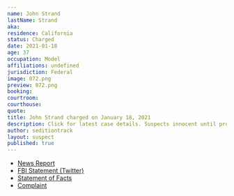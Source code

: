 ```yaml
---
name: John Strand
lastName: Strand
aka: 
residence: California
status: Charged
date: 2021-01-18
age: 37
occupation: Model
affiliations: undefined
jurisdiction: Federal
image: 072.png
preview: 072.png
booking: 
courtroom: 
courthouse: 
quote: 
title: John Strand charged on January 18, 2021
description: Click for latest case details. Suspects innocent until proven guilty.
author: seditiontrack
layout: suspect
published: true
---
```

- [News Report](https://losangeles.cbslocal.com/2021/01/19/beverly-hills-salon-owner-gina-bisignano-2-others-arrested-for-capitol-riots/)
- [FBI Statement (Twitter)](https://twitter.com/FBILosAngeles/status/1351604985210040326?s=20)
- [Statement of Facts](https://www.justice.gov/opa/page/file/1356546/download)
- [Complaint](https://www.justice.gov/opa/page/file/1356551/download)
